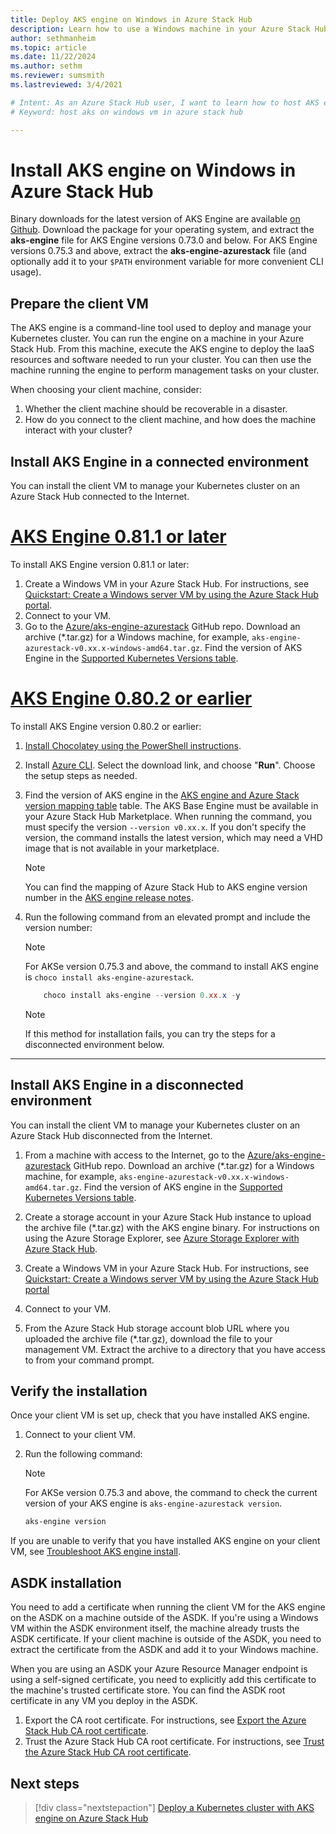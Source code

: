 ```yaml
---
title: Deploy AKS engine on Windows in Azure Stack Hub 
description: Learn how to use a Windows machine in your Azure Stack Hub to host AKS engine in order to deploy and manage a Kubernetes cluster.
author: sethmanheim
ms.topic: article
ms.date: 11/22/2024
ms.author: sethm
ms.reviewer: sumsmith
ms.lastreviewed: 3/4/2021

# Intent: As an Azure Stack Hub user, I want to learn how to host AKS engine on a Windows VM so that I can deploy AKS engine on Windows in Azure Stack Hub.
# Keyword: host aks on windows vm in azure stack hub 

---
```



# Install AKS engine on Windows in Azure Stack Hub

Binary downloads for the latest version of AKS Engine are available [on Github](https://github.com/Azure/aks-engine-azurestack/releases/latest). Download the package for your operating system, and extract the **aks-engine** file for AKS Engine versions 0.73.0 and below. For AKS Engine versions 0.75.3 and above, extract the **aks-engine-azurestack** file (and optionally add it to your `$PATH` environment variable for more convenient CLI usage).

## Prepare the client VM

The AKS engine is a command-line tool used to deploy and manage your Kubernetes cluster. You can run the engine on a machine in your Azure Stack Hub. From this machine, execute the AKS engine to deploy the IaaS resources and software needed to run your cluster. You can then use the machine running the engine to perform management tasks on your cluster.

When choosing your client machine, consider:

1. Whether the client machine should be recoverable in a disaster.
1. How do you connect to the client machine, and how does the machine interact with your cluster?

## Install AKS Engine in a connected environment

You can install the client VM to manage your Kubernetes cluster on an Azure Stack Hub connected to the Internet.

# [AKS Engine 0.81.1 or later](#tab/later)
To install AKS Engine version 0.81.1 or later:

1. Create a Windows VM in your Azure Stack Hub. For instructions, see [Quickstart: Create a Windows server VM by using the Azure Stack Hub portal](./azure-stack-quick-windows-portal.md).
1. Connect to your VM.
1. Go to the [Azure/aks-engine-azurestack](https://github.com/Azure/aks-engine-azurestack/releases/latest) GitHub repo. Download an archive (*.tar.gz) for a Windows machine, for example, `aks-engine-azurestack-v0.xx.x-windows-amd64.tar.gz`. Find the version of AKS Engine in the [Supported Kubernetes Versions table](kubernetes-aks-engine-release-notes.md#aks-engine-and-azure-stack-version-mapping).

# [AKS Engine 0.80.2 or earlier](#tab/earlier)

To install AKS Engine version 0.80.2 or earlier:

1. [Install Chocolatey using the PowerShell instructions](https://chocolatey.org/install#install-with-powershellexe).
1. Install [Azure CLI](/cli/azure/install-azure-cli-windows). Select the download link, and choose "**Run**". Choose the setup steps as needed.
1. Find the version of AKS engine in the [AKS engine and Azure Stack version mapping table](kubernetes-aks-engine-release-notes.md#aks-engine-and-azure-stack-version-mapping) table. The AKS Base Engine must be available in your Azure Stack Hub Marketplace. When running the command, you must specify the version `--version v0.xx.x`. If you don't specify the version, the command installs the latest version, which may need a VHD image that is not available in your marketplace.
    > [!NOTE]  
    > You can find the mapping of Azure Stack Hub to AKS engine version number in the [AKS engine release notes](kubernetes-aks-engine-release-notes.md#aks-engine-and-azure-stack-version-mapping).
1. Run the following command from an elevated prompt and include the version number:

    > [!NOTE]
    > For AKSe version 0.75.3 and above, the command to install AKS engine is `choco install aks-engine-azurestack`.

    ```PowerShell  
        choco install aks-engine --version 0.xx.x -y
    ```

    > [!NOTE]  
    > If this method for installation fails, you can try the steps for a disconnected environment below.

---

## Install AKS Engine in a disconnected environment

You can install the client VM to manage your Kubernetes cluster on an Azure Stack Hub disconnected from the Internet.

1. From a machine with access to the Internet, go to the [Azure/aks-engine-azurestack](https://github.com/Azure/aks-engine-azurestack/releases/latest) GitHub repo. Download an archive (*.tar.gz) for a Windows machine, for example, `aks-engine-azurestack-v0.xx.x-windows-amd64.tar.gz`. Find the version of AKS engine in the [Supported Kubernetes Versions table](kubernetes-aks-engine-release-notes.md#aks-engine-and-azure-stack-version-mapping).

1. Create a storage account in your Azure Stack Hub instance to upload the archive file (*.tar.gz) with the AKS engine binary. For instructions on using the Azure Storage Explorer, see [Azure Storage Explorer with Azure Stack Hub](./azure-stack-storage-connect-se.md).

1. Create a Windows VM in your Azure Stack Hub. For instructions, see [Quickstart: Create a Windows server VM by using the Azure Stack Hub portal](./azure-stack-quick-windows-portal.md)

1. Connect to your VM.

1. From the Azure Stack Hub storage account blob URL where you uploaded the archive file (*.tar.gz), download the file to your management VM. Extract the archive to a directory that you have access to from your command prompt.

## Verify the installation

Once your client VM is set up, check that you have installed AKS engine.

1. Connect to your client VM.
2. Run the following command:

    > [!Note]
    > For AKSe version 0.75.3 and above, the command to check the current version of your AKS engine is `aks-engine-azurestack version`.

    ```PowerShell  
    aks-engine version
    ```

If you are unable to verify that you have installed AKS engine on your client VM, see [Troubleshoot AKS engine install](azure-stack-kubernetes-aks-engine-troubleshoot.md).

## ASDK installation

You need to add a certificate when running the client VM for the AKS engine on the ASDK on a machine outside of the ASDK. If you're using a Windows VM within the ASDK environment itself, the machine already trusts the ASDK certificate. If your client machine is outside of the ASDK, you need to extract the certificate from the ASDK and add it to your Windows machine.

When you are using an ASDK your Azure Resource Manager endpoint is using a self-signed certificate, you need to explicitly add this certificate to the machine's trusted certificate store. You can find the ASDK root certificate in any VM you deploy in the ASDK.

1. Export the CA root certificate. For instructions, see [Export the Azure Stack Hub CA root certificate](../asdk/asdk-cli.md#export-the-azure-stack-hub-ca-root-certificate).
2. Trust the Azure Stack Hub CA root certificate. For instructions, see [Trust the Azure Stack Hub CA root certificate](../asdk/asdk-cli.md#trust-the-certificate).

## Next steps

> [!div class="nextstepaction"]
> [Deploy a Kubernetes cluster with AKS engine on Azure Stack Hub](azure-stack-kubernetes-aks-engine-deploy-cluster.md)
